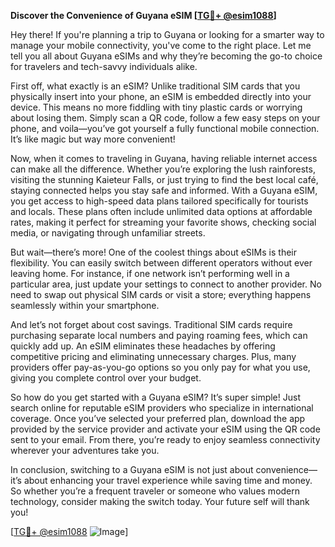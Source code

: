 **Discover the Convenience of Guyana eSIM [[TG💪+ @esim1088](https://t.me/s/esim1088)]**

Hey there! If you're planning a trip to Guyana or looking for a smarter way to manage your mobile connectivity, you've come to the right place. Let me tell you all about Guyana eSIMs and why they’re becoming the go-to choice for travelers and tech-savvy individuals alike.

First off, what exactly is an eSIM? Unlike traditional SIM cards that you physically insert into your phone, an eSIM is embedded directly into your device. This means no more fiddling with tiny plastic cards or worrying about losing them. Simply scan a QR code, follow a few easy steps on your phone, and voila—you’ve got yourself a fully functional mobile connection. It’s like magic but way more convenient!

Now, when it comes to traveling in Guyana, having reliable internet access can make all the difference. Whether you’re exploring the lush rainforests, visiting the stunning Kaieteur Falls, or just trying to find the best local café, staying connected helps you stay safe and informed. With a Guyana eSIM, you get access to high-speed data plans tailored specifically for tourists and locals. These plans often include unlimited data options at affordable rates, making it perfect for streaming your favorite shows, checking social media, or navigating through unfamiliar streets.

But wait—there’s more! One of the coolest things about eSIMs is their flexibility. You can easily switch between different operators without ever leaving home. For instance, if one network isn’t performing well in a particular area, just update your settings to connect to another provider. No need to swap out physical SIM cards or visit a store; everything happens seamlessly within your smartphone.

And let’s not forget about cost savings. Traditional SIM cards require purchasing separate local numbers and paying roaming fees, which can quickly add up. An eSIM eliminates these headaches by offering competitive pricing and eliminating unnecessary charges. Plus, many providers offer pay-as-you-go options so you only pay for what you use, giving you complete control over your budget.

So how do you get started with a Guyana eSIM? It’s super simple! Just search online for reputable eSIM providers who specialize in international coverage. Once you’ve selected your preferred plan, download the app provided by the service provider and activate your eSIM using the QR code sent to your email. From there, you’re ready to enjoy seamless connectivity wherever your adventures take you.

In conclusion, switching to a Guyana eSIM is not just about convenience—it’s about enhancing your travel experience while saving time and money. So whether you’re a frequent traveler or someone who values modern technology, consider making the switch today. Your future self will thank you!

[[TG💪+ @esim1088](https://t.me/s/esim1088) ![Image](https://i.postimg.cc/Y0z9fWf4/image.png)]